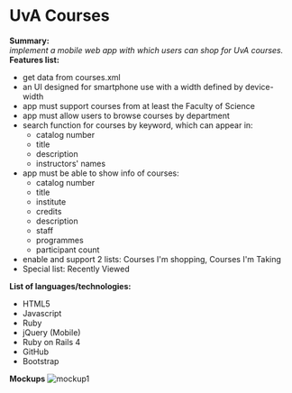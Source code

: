 # UvA Courses   
**Summary:**   
*implement a mobile web app with which users can shop for UvA courses.*   
**Features list:**

* get data from courses.xml 
* an UI designed for smartphone use with a width defined by device-width  
* app must support courses from at least the Faculty of Science  
* app must allow users to browse courses by department  
* search function for courses by keyword, which can appear in:    
  + catalog number
  + title  
  + description  
  + instructors' names    
* app must be able to show info of courses:
  + catalog number  
  + title
  + institute
  + credits
  + description
  + staff
  + programmes
  + participant count
* enable and support 2 lists: Courses I'm shopping, Courses I'm Taking
* Special list: Recently Viewed

**List of languages/technologies:**  

* HTML5  
* Javascript
* Ruby
* jQuery (Mobile)
* Ruby on Rails 4
* GitHub
* Bootstrap

**Mockups**
![mockup1](/doc)


